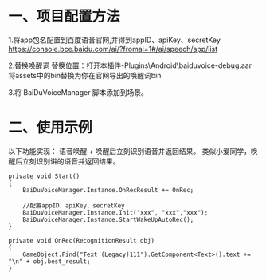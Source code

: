 # 一、项目配置方法
1.将app包名配置到百度语音官网,并得到appID、apiKey、secretKey
https://console.bce.baidu.com/ai/?fromai=1#/ai/speech/app/list

2.替换唤醒词
替换位置：打开本插件-Plugins\Android\baiduvoice-debug.aar
将assets中的bin替换为你在官网导出的唤醒词bin

3.将 BaiDuVoiceManager 脚本添加到场景。


# 二、使用示例
以下功能实现：
语音唤醒 + 唤醒后立刻识别语音并返回结果。
类似小爱同学，唤醒后立刻识别讲的语音并返回结果。

    private void Start()
    {
        BaiDuVoiceManager.Instance.OnRecResult += OnRec;

        //配置appID、apiKey、secretKey
        BaiDuVoiceManager.Instance.Init("xxx", "xxx","xxx");
        BaiDuVoiceManager.Instance.StartWakeUpAutoRec();
    }

    private void OnRec(RecognitionResult obj)
    {
        GameObject.Find("Text (Legacy)111").GetComponent<Text>().text += "\n" + obj.best_result;
    }